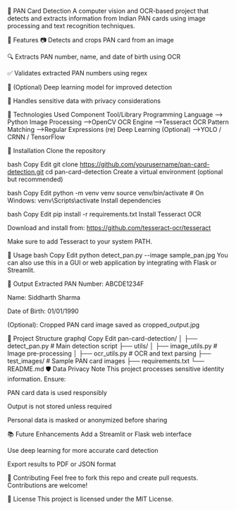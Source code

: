 🪪 PAN Card Detection
A computer vision and OCR-based project that detects and extracts information from Indian PAN cards using image processing and text recognition techniques.

📌 Features
📷 Detects and crops PAN card from an image

🔍 Extracts PAN number, name, and date of birth using OCR

✅ Validates extracted PAN numbers using regex

🧠 (Optional) Deep learning model for improved detection

🔐 Handles sensitive data with privacy considerations

🧠 Technologies Used
Component	Tool/Library
Programming Language -->	Python
Image Processing	-->OpenCV
OCR Engine	-->Tesseract OCR
Pattern Matching	-->Regular Expressions (re)
Deep Learning (Optional)	-->YOLO / CRNN / TensorFlow

🔧 Installation
Clone the repository

bash
Copy
Edit
git clone https://github.com/yourusername/pan-card-detection.git
cd pan-card-detection
Create a virtual environment (optional but recommended)

bash
Copy
Edit
python -m venv venv
source venv/bin/activate   # On Windows: venv\Scripts\activate
Install dependencies

bash
Copy
Edit
pip install -r requirements.txt
Install Tesseract OCR

Download and install from: https://github.com/tesseract-ocr/tesseract

Make sure to add Tesseract to your system PATH.

🚀 Usage
bash
Copy
Edit
python detect_pan.py --image sample_pan.jpg
You can also use this in a GUI or web application by integrating with Flask or Streamlit.

📝 Output
Extracted PAN Number: ABCDE1234F

Name: Siddharth Sharma

Date of Birth: 01/01/1990

(Optional): Cropped PAN card image saved as cropped_output.jpg

📁 Project Structure
graphql
Copy
Edit
pan-card-detection/
│
├── detect_pan.py             # Main detection script
├── utils/
│   ├── image_utils.py        # Image pre-processing
│   ├── ocr_utils.py          # OCR and text parsing
├── test_images/              # Sample PAN card images
├── requirements.txt
└── README.md
🛡️ Data Privacy Note
This project processes sensitive identity information. Ensure:

PAN card data is used responsibly

Output is not stored unless required

Personal data is masked or anonymized before sharing

📚 Future Enhancements
Add a Streamlit or Flask web interface

Use deep learning for more accurate card detection

Export results to PDF or JSON format

🤝 Contributing
Feel free to fork this repo and create pull requests. Contributions are welcome!

📄 License
This project is licensed under the MIT License.

